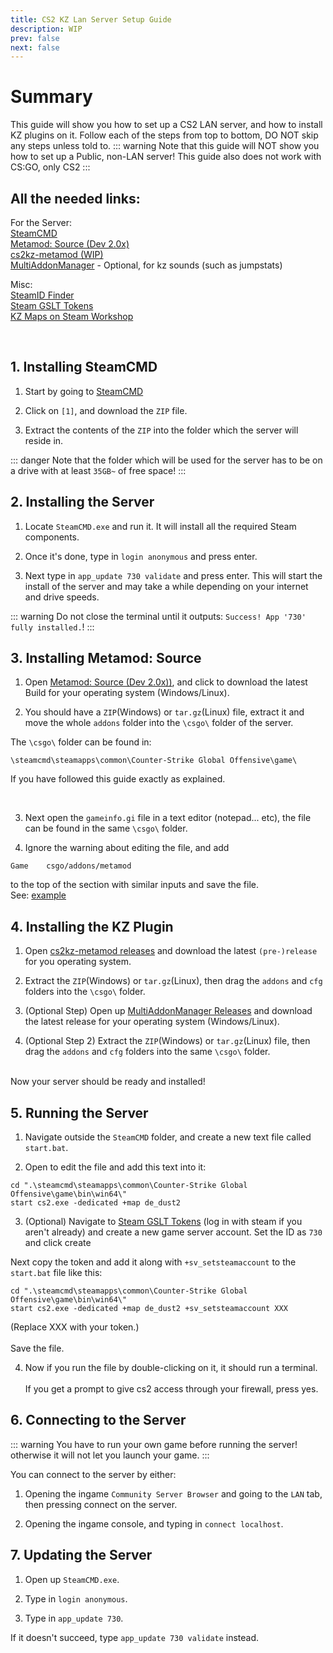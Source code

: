 ```yaml
---
title: CS2 KZ Lan Server Setup Guide
description: WIP 
prev: false
next: false
---
```


# Summary

This guide will show you how to set up a CS2 LAN server, and how to install KZ plugins on it. Follow each of the steps from top to bottom, DO NOT skip any steps unless told to.
::: warning
Note that this guide will NOT show you how to set up a Public, non-LAN server! This guide also does not work with CS:GO, only CS2
::: 

## All the needed links:

For the Server:
<br>[SteamCMD](https://developer.valvesoftware.com/wiki/SteamCMD#Downloading_SteamCMD)
<br>[Metamod: Source (Dev 2.0x)](https://www.sourcemm.net/downloads.php/?branch=master)
<br>[cs2kz-metamod (WIP)](https://github.com/KZGlobalTeam/cs2kz-metamod)
<br>[MultiAddonManager](https://github.com/Source2ZE/MultiAddonManager) - Optional, for kz sounds (such as jumpstats)

Misc: 
<br>[SteamID Finder](https://steamid.io/)
<br>[Steam GSLT Tokens](https://steamcommunity.com/dev/managegameservers)
<br>[KZ Maps on Steam Workshop](https://steamcommunity.com/workshop/browse/?appid=730&searchtext=kz_)

<br>

## 1. Installing SteamCMD

1. Start by going to [SteamCMD](https://developer.valvesoftware.com/wiki/SteamCMD#Downloading_SteamCMD)

2. Click on `[1]`, and download the `ZIP` file.

3. Extract the contents of the `ZIP` into the folder which the server will reside in. 

::: danger
Note that the folder which will be used for the server has to be on a drive with at least `35GB~` of free space!
::: 

## 2. Installing the Server

1. Locate `SteamCMD.exe` and run it. It will install all the required Steam components.

2. Once it's done, type in `login anonymous` and press enter.

3. Next type in `app_update 730 validate` and press enter. This will start the install of the server and may take a while depending on your internet and drive speeds.

::: warning
Do not close the terminal until it outputs: `Success! App '730' fully installed.`!
:::

## 3. Installing Metamod: Source

1. Open [Metamod: Source (Dev 2.0x))](https://www.sourcemm.net/downloads.php/?branch=master), and click to download the latest Build for your operating system (Windows/Linux).

2. You should have a `ZIP`(Windows) or `tar.gz`(Linux) file, extract it and move the whole `addons` folder into the `\csgo\` folder of the server.


The `\csgo\` folder can be found in:

`\steamcmd\steamapps\common\Counter-Strike Global Offensive\game\`

If you have followed this guide exactly as explained.

<br>

3. Next open the `gameinfo.gi` file in a text editor (notepad... etc), the file can be found in the same `\csgo\` folder.

4. Ignore the warning about editing the file, and add 
```
Game    csgo/addons/metamod
``` 
to the top of the section with similar inputs and save the file.
<br>See: [example](../images/gameinfo.png)

## 4. Installing the KZ Plugin

1. Open [cs2kz-metamod releases](https://github.com/KZGlobalTeam/cs2kz-metamod/releases) and download the latest `(pre-)release` for you operating system.

2. Extract the `ZIP`(Windows) or `tar.gz`(Linux), then drag the `addons` and `cfg` folders into the `\csgo\` folder.

3. (Optional Step) Open up [MultiAddonManager Releases](https://github.com/Source2ZE/MultiAddonManager/releases) and download the latest release for your operating system (Windows/Linux).

4. (Optional Step 2) Extract the `ZIP`(Windows) or `tar.gz`(Linux) file, then drag the `addons` and `cfg` folders into the same `\csgo\` folder.

<br>
Now your server should be ready and installed!

## 5. Running the Server

1. Navigate outside the `SteamCMD` folder, and create a new text file called `start.bat`.

2. Open to edit the file and add this text into it:

```
cd ".\steamcmd\steamapps\common\Counter-Strike Global Offensive\game\bin\win64\"
start cs2.exe -dedicated +map de_dust2
```

3. (Optional) Navigate to [Steam GSLT Tokens](https://steamcommunity.com/dev/managegameservers) (log in with steam if you aren't already) and create a new game server account. Set the ID as `730` and click create

Next copy the token and add it along with `+sv_setsteamaccount` to the `start.bat` file like this:
```
cd ".\steamcmd\steamapps\common\Counter-Strike Global Offensive\game\bin\win64\"
start cs2.exe -dedicated +map de_dust2 +sv_setsteamaccount XXX
```
(Replace XXX with your token.)
<br><br>Save the file.

4. Now if you run the file by double-clicking on it, it should run a terminal.
<br><br>If you get a prompt to give cs2 access through your firewall, press yes.

## 6. Connecting to the Server

::: warning
You have to run your own game before running the server! 
<br>otherwise it will not let you launch your game.
:::

You can connect to the server by either:

1. Opening the ingame `Community Server Browser` and going to the `LAN` tab, then pressing connect on the server.

2. Opening the ingame console, and typing in `connect localhost`.

## 7. Updating the Server

1. Open up `SteamCMD.exe`.

2. Type in `login anonymous`.

3. Type in `app_update 730`.

If it doesn't succeed, type `app_update 730 validate` instead.
